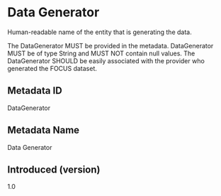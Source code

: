 # Data Generator

Human-readable name of the entity that is generating the data.

The DataGenerator MUST be provided in the metadata. DataGenerator MUST be of type String and MUST NOT contain null values. The DataGenerator SHOULD be easily associated with the provider who generated the FOCUS dataset.

## Metadata ID

DataGenerator

## Metadata Name

Data Generator

## Introduced (version)

1.0
